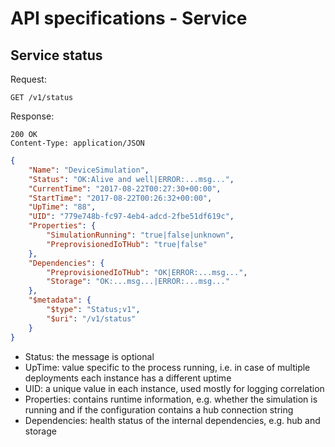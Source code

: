 API specifications - Service
============================

## Service status

Request:
```
GET /v1/status
```

Response:
```
200 OK
Content-Type: application/JSON
```
```json
{
    "Name": "DeviceSimulation",
    "Status": "OK:Alive and well|ERROR:...msg...",
    "CurrentTime": "2017-08-22T00:27:30+00:00",
    "StartTime": "2017-08-22T00:26:32+00:00",
    "UpTime": "88",
    "UID": "779e748b-fc97-4eb4-adcd-2fbe51df619c",
    "Properties": {
        "SimulationRunning": "true|false|unknown",
        "PreprovisionedIoTHub": "true|false"
    },
    "Dependencies": {
        "PreprovisionedIoTHub": "OK|ERROR:...msg...",
        "Storage": "OK:...msg...|ERROR:...msg..."
    },
    "$metadata": {
        "$type": "Status;v1",
        "$uri": "/v1/status"
    }
}
```

* Status: the message is optional
* UpTime: value specific to the process running, i.e. in case of multiple
  deployments each instance has a different uptime
* UID: a unique value in each instance, used mostly for logging correlation
* Properties: contains runtime information, e.g. whether the simulation
  is running and if the configuration contains a hub connection string
* Dependencies: health status of the internal dependencies, e.g. hub
  and storage
